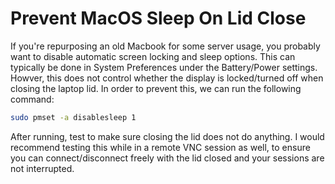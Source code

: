 # Prevent MacOS Sleep On Lid Close

If you're repurposing an old Macbook for some server usage, you probably want to disable automatic screen locking and sleep options. This can typically be done in System Preferences under the Battery/Power settings. Howver, this does not control whether the display is locked/turned off when closing the laptop lid. In order to prevent this, we can run the following command:

```bash
sudo pmset -a disablesleep 1
```

After running, test to make sure closing the lid does not do anything. I would recommend testing this while in a remote VNC session as well, to ensure you can connect/disconnect freely with the lid closed and your sessions are not interrupted.
